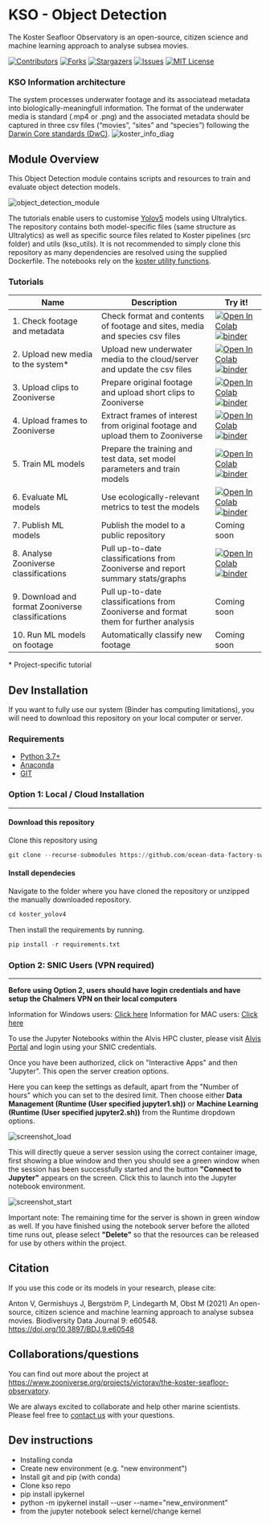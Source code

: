 # KSO - Object Detection

The Koster Seafloor Observatory is an open-source, citizen science and machine learning approach to analyse subsea movies.

<!-- PROJECT SHIELDS -->
<!--
*** I'm using markdown "reference style" links for readability.
*** Reference links are enclosed in brackets [ ] instead of parentheses ( ).
*** See the bottom of this document for the declaration of the reference variables
*** for contributors-url, forks-url, etc. This is an optional, concise syntax you may use.
*** https://www.markdownguide.org/basic-syntax/#reference-style-links
-->
[![Contributors][contributors-shield]][contributors-url]
[![Forks][forks-shield]][forks-url]
[![Stargazers][stars-shield]][stars-url]
[![Issues][issues-shield]][issues-url]
[![MIT License][license-shield]][license-url]

### KSO Information architecture
The system processes underwater footage and its associatead metadata into biologically-meaningfull information. The format of the underwater media is standard (.mp4 or .png) and the associated metadata should be captured in three csv files (“movies”, “sites” and “species”) following  the [Darwin Core standards (DwC)](https://dwc.tdwg.org/simple/). 
![koster_info_diag][high-level-overview]

## Module Overview
This Object Detection module contains scripts and resources to train and evaluate object detection models.

![object_detection_module][object_detection_module]

The tutorials enable users to customise [Yolov5][YoloV5] models using Ultralytics. The repository contains both model-specific files (same structure as Ultralytics) as well as specific source files related to Koster pipelines (src folder) and utils (kso_utils). It is not recommended to simply clone this repository as many dependencies are resolved using the supplied Dockerfile. The notebooks rely on the [koster utility functions][koster_utils_repo].

### Tutorials
| Name                                              | Description                                                                                 | Try it!  | 
| ------------------------------------------------- | ------------------------------------------------------------------------------------------- | --------|
| 1. Check footage and metadata                     | Check format and contents of footage and sites, media and species csv files                 | [![Open In Colab][colablogo]][colab_tut_1] [![binder][binderlogo]][binder_tut_1] | 
| 2. Upload new media to the system*                | Upload new underwater media to the cloud/server and update the csv files                    | [![Open In Colab][colablogo]][colab_tut_2] [![binder][binderlogo]][binder_tut_2] | 
| 3. Upload clips to Zooniverse                     | Prepare original footage and upload short clips to Zooniverse                               | [![Open In Colab][colablogo]][colab_tut_3] [![binder][binderlogo]][binder_tut_3] |
| 4. Upload frames to Zooniverse                    | Extract frames of interest from original footage and upload them to Zooniverse              | [![Open In Colab][colablogo]][colab_tut_4] [![binder][binderlogo]][binder_tut_4] |
| 5. Train ML models                                | Prepare the training and test data, set model parameters and train models                   | [![Open In Colab][colablogo]][colab_tut_5] [![binder][binderlogo]][binder_tut_5] | 
| 6. Evaluate ML models                            | Use ecologically-relevant metrics to test the models                                        | [![Open In Colab][colablogo]][colab_tut_6] [![binder][binderlogo]][binder_tut_6]   |
| 7. Publish ML models                               | Publish the model to a public repository                                                   | Coming soon | 
| 8. Analyse Zooniverse classifications             | Pull up-to-date classifications from Zooniverse and report summary stats/graphs             | [![Open In Colab][colablogo]][colab_tut_8] [![binder][binderlogo]][binder_tut_8] |
| 9. Download and format Zooniverse classifications | Pull up-to-date classifications from Zooniverse and format them for further analysis        | Coming soon  | 
| 10. Run ML models on footage                      | Automatically classify new footage                                                          | Coming soon  |

  
\* Project-specific tutorial

## Dev Installation
If you want to fully use our system (Binder has computing limitations), you will need to download this repository on your local computer or server.

### Requirements
* [Python 3.7+](https://www.python.org/)
* [Anaconda](https://docs.anaconda.com/anaconda/install/index.html)
* [GIT](https://git-scm.com/downloads)

### Option 1: Local / Cloud Installation
-----------------
#### Download this repository
Clone this repository using
```python
git clone --recurse-submodules https://github.com/ocean-data-factory-sweden/koster_yolov4.git
``` 

#### Install dependecies
Navigate to the folder where you have cloned the repository or unzipped the manually downloaded repository. 
```python
cd koster_yolov4
```

Then install the requirements by running.
```python
pip install -r requirements.txt
```
### Option 2: SNIC Users (VPN required)

-----------------

**Before using Option 2, users should have login credentials and have setup the Chalmers VPN on their local computers**

Information for Windows users: [Click here](https://it.portal.chalmers.se/itportal/NonCDAWindows/VPN)
Information for MAC users: [Click here](https://it.portal.chalmers.se/itportal/NonCDAMac/VPN)

To use the Jupyter Notebooks within the Alvis HPC cluster, please visit [Alvis Portal](https://portal.c3se.chalmers.se) and login using your SNIC credentials. 

Once you have been authorized, click on "Interactive Apps" and then "Jupyter". This open the server creation options. 

Here you can keep the settings as default, apart from the "Number of hours" which you can set to the desired limit. Then choose either **Data Management (Runtime (User specified jupyter1.sh))** or **Machine Learning (Runtime (User specified jupyter2.sh))** from the Runtime dropdown options.

![screenshot_load][screenshot_loading]

This will directly queue a server session using the correct container image, first showing a blue window and then you should see a green window when the session has been successfully started and the button **"Connect to Jupyter"** appears on the screen. Click this to launch into the Jupyter notebook environment. 


![screenshot_start][screenshot_started]

Important note: The remaining time for the server is shown in green window as well. If you have finished using the notebook server before the alloted time runs out, please select **"Delete"** so that the resources can be released for use by others within the project. 


## Citation

If you use this code or its models in your research, please cite:

Anton V, Germishuys J, Bergström P, Lindegarth M, Obst M (2021) An open-source, citizen science and machine learning approach to analyse subsea movies. Biodiversity Data Journal 9: e60548. https://doi.org/10.3897/BDJ.9.e60548

## Collaborations/questions
You can find out more about the project at https://www.zooniverse.org/projects/victorav/the-koster-seafloor-observatory.

We are always excited to collaborate and help other marine scientists. Please feel free to [contact us](matthias.obst@marine.gu.se) with your questions.

## Dev instructions

- Installing conda 
- Create new environment (e.g. "new environment")
- Install git and pip (with conda)
- Clone kso repo
- pip install ipykernel
- python -m ipykernel install --user --name="new_environment"
- from the jupyter notebook select kernel/change kernel


<!-- MARKDOWN LINKS & IMAGES -->
<!-- https://www.markdownguide.org/basic-syntax/#reference-style-links -->
[contributors-shield]: https://img.shields.io/github/contributors/ocean-data-factory-sweden/koster_data_management.svg?style=for-the-badge
[contributors-url]: https://https://github.com/ocean-data-factory-sweden/koster_data_management/graphs/contributors
[forks-shield]: https://img.shields.io/github/forks/ocean-data-factory-sweden/koster_data_management.svg?style=for-the-badge
[forks-url]: https://github.com/ocean-data-factory-sweden/koster_data_management/network/members
[stars-shield]: https://img.shields.io/github/stars/ocean-data-factory-sweden/koster_data_management.svg?style=for-the-badge
[stars-url]: https://github.com/ocean-data-factory-sweden/koster_data_management/stargazers
[issues-shield]: https://img.shields.io/github/issues/ocean-data-factory-sweden/koster_data_management.svg?style=for-the-badge
[issues-url]: https://github.com/ocean-data-factory-sweden/koster_data_management/issues
[license-shield]: https://img.shields.io/github/license/ocean-data-factory-sweden/koster_data_management.svg?style=for-the-badge
[license-url]: https://github.com/ocean-data-factory-sweden/koster_data_management/blob/main/LICENSE.txt
[high-level-overview]: https://github.com/ocean-data-factory-sweden/koster_data_management/blob/main/images/high-level-overview-2.png?raw=true "Overview of the three main modules and the components of the Koster Seafloor Observatory"
[Data_management_module]: https://github.com/ocean-data-factory-sweden/koster_data_management/blob/main/images/Koster_data_management_module.png?raw=true
[object_detection_module]: https://github.com/ocean-data-factory-sweden/koster_data_management/blob/main/images/Koster_object_detection_module.png?raw=true
[koster_utils_repo]: https://github.com/ocean-data-factory-sweden/kso_utils
[colablogo]: https://colab.research.google.com/assets/colab-badge.svg
[binderlogo]: https://mybinder.org/badge_logo.svg
[colab_tut_1]: https://colab.research.google.com/github/ocean-data-factory-sweden/koster_data_management/blob/main/tutorials/01_Check_and_update_csv_files.ipynb
[binder_tut_1]: https://mybinder.org/v2/gh/ocean-data-factory-sweden/koster_data_management/main
[colab_tut_2]: https://colab.research.google.com/github/ocean-data-factory-sweden/koster_data_management/blob/main/tutorials/02_Upload_new_footage.ipynb
[binder_tut_2]: https://mybinder.org/v2/gh/ocean-data-factory-sweden/koster_data_management/main
[colab_tut_3]: https://colab.research.google.com/github/ocean-data-factory-sweden/koster_data_management/blob/main/tutorials/03_Upload_clips_to_Zooniverse.ipynb
[binder_tut_3]: https://mybinder.org/v2/gh/ocean-data-factory-sweden/koster_data_management/main
[colab_tut_4]: https://colab.research.google.com/github/ocean-data-factory-sweden/koster_data_management/blob/main/tutorials/04_Upload_frames_to_Zooniverse.ipynb
[binder_tut_4]: https://mybinder.org/v2/gh/ocean-data-factory-sweden/koster_data_management/main
[colab_tut_5]: https://colab.research.google.com/github/ocean-data-factory-sweden/koster_yolov4/blob/master/tutorials/5_Train_YOLO_models.ipynb
[binder_tut_5]: https://mybinder.org/v2/gh/ocean-data-factory-sweden/koster_data_management/main
[colab_tut_6]: https://colab.research.google.com/github/ocean-data-factory-sweden/koster_yolov4/blob/master/tutorials/6_Evaluate_ML_Models.ipynb
[binder_tut_6]: https://mybinder.org/v2/gh/ocean-data-factory-sweden/koster_data_management/main
[colab_tut_8]: https://colab.research.google.com/github/ocean-data-factory-sweden/koster_data_management/blob/main/tutorials/08_Analyse_Aggregate_Zooniverse_Annotations.ipynb
[binder_tut_8]: https://mybinder.org/v2/gh/ocean-data-factory-sweden/koster_data_management/main
[colab_tut_11]: https://colab.research.google.com/github/ocean-data-factory-sweden/koster_data_management/blob/main/tutorials/11_Concatenate_videos_from_AWS.ipynb
[binder_tut_11]: https://mybinder.org/v2/gh/ocean-data-factory-sweden/koster_data_management/main
[colab_tut_12]: https://colab.research.google.com/github/ocean-data-factory-sweden/koster_data_management/blob/main/tutorials/12_Display_movies_available_on_the_server.ipynb
[binder_tut_12]: https://mybinder.org/v2/gh/ocean-data-factory-sweden/koster_data_management/main
[objdecmodule]: https://github.com/ocean-data-factory-sweden/koster_yolov4
[YoloV5]: https://github.com/ultralytics/yolov5
[OBIS-site]: https://www.gbif.org/network/2b7c7b4f-4d4f-40d3-94de-c28b6fa054a6
[Koster_info_diagram]: https://github.com/ocean-data-factory-sweden/koster_data_management/blob/main/images/Koster_information_flow.png?raw=true "Information architecture of the Koster Seafloor Observatory"
[screenshot_loading]: https://github.com/ocean-data-factory-sweden/koster_data_management/blob/main/images/screenshot_loading.png?raw=true
[screenshot_started]: https://github.com/ocean-data-factory-sweden/koster_data_management/blob/main/images/screenshot_started.png?raw=true
